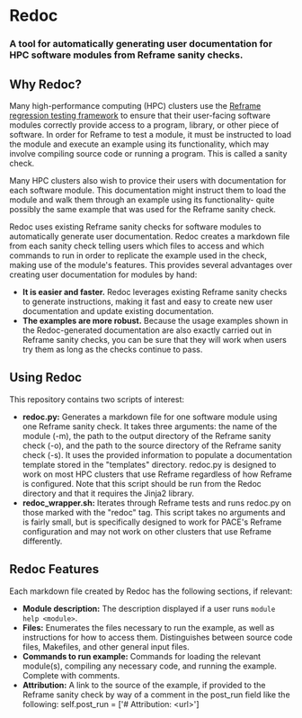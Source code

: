 # Redoc

### A tool for automatically generating user documentation for HPC software modules from Reframe sanity checks.

## Why Redoc?

Many high-performance computing (HPC) clusters use the
[Reframe regression testing framework](https://reframe-hpc.readthedocs.io/en/stable/)
to ensure that their user-facing software modules correctly provide access to
a program, library, or other piece of software. In order for Reframe to test a module,
it must be instructed to load the module and execute an example using its functionality,
which may involve compiling source code or running a program.
This is called a sanity check.

Many HPC clusters also wish to provice their users with documentation for each software module.
This documentation might instruct them to load the module and walk them through an example
using its functionality- quite possibly the same example that was used for the Reframe sanity check.

Redoc uses existing Reframe sanity checks for software modules to automatically generate user
documentation. Redoc creates a markdown file from each sanity check telling users
which files to access and which commands to run in order to replicate the example
used in the check, making use of the module's features.
This provides several advantages over creating user documentation for modules by hand:

- **It is easier and faster.** Redoc leverages existing Reframe sanity checks to generate instructions,
    making it fast and easy to create new user documentation and update existing documentation.
- **The examples are more robust.** Because the usage examples shown in the Redoc-generated documentation are also
    exactly carried out in Reframe sanity checks, you can be sure that they will work when users try them
    as long as the checks continue to pass.

## Using Redoc

This repository contains two scripts of interest:
- **redoc.py:** Generates a markdown file for one software module
    using one Reframe sanity check. It takes three arguments:
    the name of the module (-m),
    the path to the output directory of the Reframe sanity check (-o),
    and the path to the source directory of the Reframe sanity check (-s).
    It uses the provided information to populate a documentation template
    stored in the "templates" directory.
    redoc.py is designed to work on most HPC clusters that use Reframe regardless
    of how Reframe is configured.
    Note that this script should be run from the Redoc directory
    and that it requires the Jinja2 library.
- **redoc_wrapper.sh:** Iterates through Reframe tests and runs redoc.py on those marked with the "redoc" tag.
    This script takes no arguments and is fairly small, but is specifically designed to
    work for PACE's Reframe configuration and may not work on other clusters
    that use Reframe differently.

## Redoc Features

Each markdown file created by Redoc has the following sections, if relevant:
- **Module description:** The description displayed if a user runs `module help <module>`.
- **Files:** Enumerates the files necessary to run the example,
    as well as instructions for how to access them.
    Distinguishes between source code files, Makefiles, and other general input files.
- **Commands to run example:** Commands for loading the relevant module(s), compiling any necessary code,
    and running the example. Complete with comments.
- **Attribution:** A link to the source of the example, if provided to the Reframe sanity check
    by way of a comment in the post_run field like the following:
    self.post_run = ['# Attribution: \<url\>']